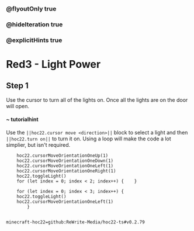 ### @flyoutOnly true
### @hideIteration true
### @explicitHints true


# Red3 - Light Power

## Step 1
Use the cursor to turn all of the lights on. Once all the lights are on the door will open.

#### ~ tutorialhint 
Use the ``||hoc22.cursor move <direction>||`` block to select a light and then ``||hoc22.turn on||`` to turn it on. Using a loop will make the code a lot simplier, but isn't required.



```ghost
    hoc22.cursorMoveOrientationOneUp(1)
    hoc22.cursorMoveOrientationOneDown(1)
    hoc22.cursorMoveOrientationOneLeft(1)
    hoc22.cursorMoveOrientationOneRight(1)
    hoc22.toggleLight()
    for (let index = 0; index < 2; index++) {    }
```
```template  
    for (let index = 0; index < 3; index++) {
    hoc22.toggleLight()
    hoc22.cursorMoveOrientationOneLeft(1)       
        }
     
```
```package
minecraft-hoc22=github:ReWrite-Media/hoc22-ts#v0.2.79
```